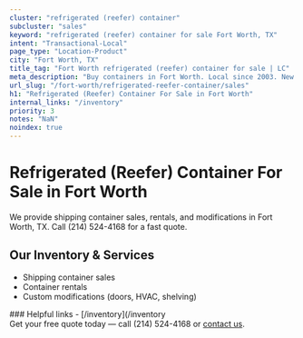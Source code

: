 ```yaml
---
cluster: "refrigerated (reefer) container"
subcluster: "sales"
keyword: "refrigerated (reefer) container for sale Fort Worth, TX"
intent: "Transactional-Local"
page_type: "Location-Product"
city: "Fort Worth, TX"
title_tag: "Fort Worth refrigerated (reefer) container for sale | LC"
meta_description: "Buy containers in Fort Worth. Local since 2003. New & used inventory. Fast delivery. Get your free quote — call (214) 524-4168 today. LC Container — your tru..."
url_slug: "/fort-worth/refrigerated-reefer-container/sales"
h1: "Refrigerated (Reefer) Container For Sale in Fort Worth"
internal_links: "/inventory"
priority: 3
notes: "NaN"
noindex: true
---
```


# Refrigerated (Reefer) Container For Sale in Fort Worth

We provide shipping container sales, rentals, and modifications in Fort Worth, TX. Call (214) 524-4168 for a fast quote.

## Our Inventory & Services
- Shipping container sales
- Container rentals
- Custom modifications (doors, HVAC, shelving)

<div data-section="internal-links">
### Helpful links
- [/inventory](/inventory
</div>

<div data-section="cta">
Get your free quote today — call (214) 524-4168 or <a href="/contact">contact us</a>.
</div>

<script type="application/ld+json">{"@context":"https://schema.org","@type":"FAQPage","mainEntity":[{"@type":"Question","name":"How much does delivery cost in Fort Worth, TX?","acceptedAnswer":{"@type":"Answer","text":"Delivery costs vary by distance and container size. Most deliveries in Fort Worth, TX range from $150-$300. Call (214) 524-4168 for an exact quote based on your specific location."}},{"@type":"Question","name":"Do you offer financing or payment plans?","acceptedAnswer":{"@type":"Answer","text":"We accept major credit cards, checks, and can discuss commercial terms for bulk purchases. Call (214) 524-4168 to discuss options."}},{"@type":"Question","name":"Can you customize containers in Fort Worth, TX?","acceptedAnswer":{"@type":"Answer","text":"Yes — we perform modifications like doors, HVAC, insulation, and shelving. Request a custom quote at (214) 524-4168 or via our contact form."}}]}</script>
